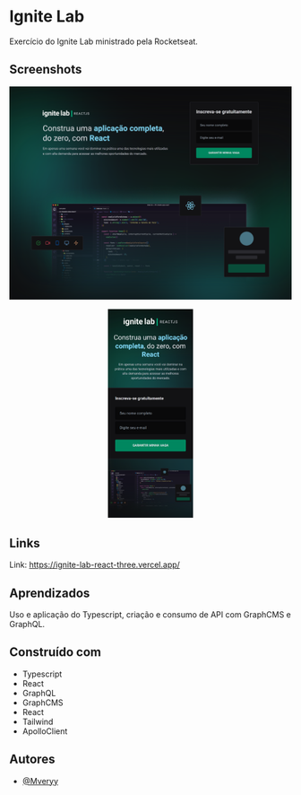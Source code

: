 # Ignite Lab

Exercício do Ignite Lab ministrado pela Rocketseat.

## Screenshots

![](./public/screenshots/desktop-subscribe.png)
<p align="center">
<img width="30%" src="./public/screenshots/mobile-subscribe.png">
</p>

## Links

Link: https://ignite-lab-react-three.vercel.app/

## Aprendizados

Uso e aplicação do Typescript, criação e consumo de API com GraphCMS e GraphQL.

## Construído com

-   Typescript 
-   React
-   GraphQL
-   GraphCMS
-   React
-   Tailwind
-   ApolloClient

## Autores

-   [@Mveryy](https://github.com/Mveryy)
